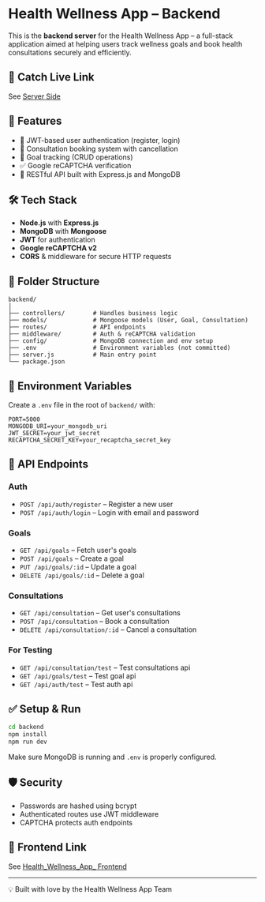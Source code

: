 #  Health Wellness App – Backend

This is the **backend server** for the Health Wellness App – a full-stack application aimed at helping users track wellness goals and book health consultations securely and efficiently.


## 🔗 Catch Live Link

See [Server Side](https://wellness-app-server.onrender.com)


## 🚀 Features

- 🔐 JWT-based user authentication (register, login)
- 📅 Consultation booking system with cancellation
- 🎯 Goal tracking (CRUD operations)
- ✅ Google reCAPTCHA verification
- 📡 RESTful API built with Express.js and MongoDB

## 🛠️ Tech Stack

- **Node.js** with **Express.js**
- **MongoDB** with **Mongoose**
- **JWT** for authentication
- **Google reCAPTCHA v2**
- **CORS** & middleware for secure HTTP requests

## 📂 Folder Structure

```
backend/
│
├── controllers/        # Handles business logic
├── models/             # Mongoose models (User, Goal, Consultation)
├── routes/             # API endpoints
├── middleware/         # Auth & reCAPTCHA validation
├── config/             # MongoDB connection and env setup
├── .env                # Environment variables (not committed)
├── server.js           # Main entry point
└── package.json
```

## 🔐 Environment Variables

Create a `.env` file in the root of `backend/` with:

```env
PORT=5000
MONGODB_URI=your_mongodb_uri
JWT_SECRET=your_jwt_secret
RECAPTCHA_SECRET_KEY=your_recaptcha_secret_key
```

## 📡 API Endpoints

### Auth
- `POST /api/auth/register` – Register a new user
- `POST /api/auth/login` – Login with email and password

### Goals
- `GET /api/goals` – Fetch user's goals
- `POST /api/goals` – Create a goal
- `PUT /api/goals/:id` – Update a goal
- `DELETE /api/goals/:id` – Delete a goal

### Consultations
- `GET /api/consultation` – Get user's consultations
- `POST /api/consultation` – Book a consultation
- `DELETE /api/consultation/:id` – Cancel a consultation

### For Testing
- `GET /api/consultation/test` – Test consultations api
- `GET /api/goals/test` – Test goal api
- `GET /api/auth/test` – Test auth api

## ✅ Setup & Run

```bash
cd backend
npm install
npm run dev
```

Make sure MongoDB is running and `.env` is properly configured.

## 🛡️ Security

- Passwords are hashed using bcrypt
- Authenticated routes use JWT middleware
- CAPTCHA protects auth endpoints


## 🔗 Frontend Link

See [Health_Wellness_App_ Frontend](https://github.com/asmit137/wellness_App_Client/)



---

💡 Built with love by the Health Wellness App Team

